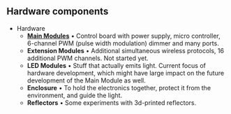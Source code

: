 <!--
SPDX-FileCopyrightText: 2024 Lena Schimmel <mail@lenaschimmel.de>
SPDX-License-Identifier: CC-BY-SA-4.0

[besteLampe!](https://lenaschimmel.de/besteLampe!) © 2024 by [Lena Schimmel](mailto:mail@lenaschimmel.de) is licensed under [CC BY-SA 4.0](http://creativecommons.org/licenses/by-sa/4.0/?ref=chooser-v1)
-->

## Hardware components
 - Hardware
   - **[Main Modules](/hardware/mainmodule/)** • Control board with power supply, micro controller, 6-channel PWM (pulse width modulation) dimmer and many ports.
   - **Extension Modules** • Additional simultaneous wireless protocols, 16 additional PWM channels. Not started yet.
   - **LED Modules** • Stuff that actually emits light. Current focus of hardware development, which might have large impact on the future development of the Main Module as well.
   - **Enclosure** • To hold the electronics together, protect it from the environment, and guide the light.
   - **Reflectors** • Some experiments with 3d-printed reflectors.